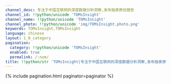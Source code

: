 ```yaml
---
channel_desc: 专注于中国互联网的深度数据分析洞察,发布独家原创报告
channel_id: !!python/unicode 'TOMsInsight'
channel_name: !!python/unicode 'TOMsInsight'
channel_photo: !!python/unicode 'img/TOMsInsight.photo.png'
keywords: TOMsInsight,TOMsInsight
language: chinese
layout: 1_0_category
pagination:
  category: !!python/unicode 'TOMsInsight'
  enabled: true
  permalink: /:num/
title: !!python/str 'TOMsInsight|专注于中国互联网的深度数据分析洞察,发布独家原创报告|文章目录'
---
```

{% include pagination.html paginator=paginator %}
